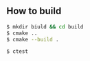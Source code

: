 How to build
------------

```sh
$ mkdir biuld && cd build
$ cmake ..
$ cmake --build .
```

```sh
$ ctest
```